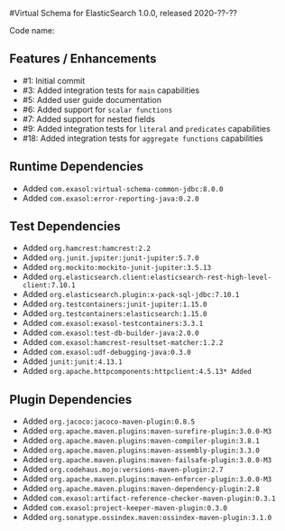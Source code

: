 #Virtual Schema for ElasticSearch 1.0.0, released 2020-??-??

Code name: 

## Features / Enhancements

* #1: Initial commit
* #3: Added integration tests for `main` capabilities
* #5: Added user guide documentation
* #6: Added support for `scalar functions`
* #7: Added support for nested fields
* #9: Added integration tests for `literal` and `predicates` capabilities
* #18: Added integration tests for `aggregate functions` capabilities

## Runtime Dependencies

* Added `com.exasol:virtual-schema-common-jdbc:8.0.0`
* Added `com.exasol:error-reporting-java:0.2.0`

## Test Dependencies

* Added `org.hamcrest:hamcrest:2.2`
* Added `org.junit.jupiter:junit-jupiter:5.7.0`
* Added `org.mockito:mockito-junit-jupiter:3.5.13`
* Added `org.elasticsearch.client:elasticsearch-rest-high-level-client:7.10.1`
* Added `org.elasticsearch.plugin:x-pack-sql-jdbc:7.10.1`
* Added `org.testcontainers:junit-jupiter:1.15.0`
* Added `org.testcontainers:elasticsearch:1.15.0`
* Added `com.exasol:exasol-testcontainers:3.3.1`
* Added `com.exasol:test-db-builder-java:2.0.0`
* Added `com.exasol:hamcrest-resultset-matcher:1.2.2`
* Added `com.exasol:udf-debugging-java:0.3.0`
* Added `junit:junit:4.13.1`
* Added `org.apache.httpcomponents:httpclient:4.5.13* Added `

## Plugin Dependencies

* Added `org.jacoco:jacoco-maven-plugin:0.8.5`
* Added `org.apache.maven.plugins:maven-surefire-plugin:3.0.0-M3`
* Added `org.apache.maven.plugins:maven-compiler-plugin:3.8.1`
* Added `org.apache.maven.plugins:maven-assembly-plugin:3.3.0`
* Added `org.apache.maven.plugins:maven-failsafe-plugin:3.0.0-M3`
* Added `org.codehaus.mojo:versions-maven-plugin:2.7`
* Added `org.apache.maven.plugins:maven-enforcer-plugin:3.0.0-M3`
* Added `org.apache.maven.plugins:maven-dependency-plugin:2.8`
* Added `com.exasol:artifact-reference-checker-maven-plugin:0.3.1`
* Added `com.exasol:project-keeper-maven-plugin:0.3.0`
* Added `org.sonatype.ossindex.maven:ossindex-maven-plugin:3.1.0`

